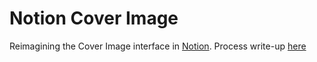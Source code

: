 # Notion Cover Image
Reimagining the Cover Image interface in <a href="http://www.notion.so" target="_blank">Notion</a>.
Process write-up <a href="http://https://www.notion.so/trive/Notion-Design-Exercise-3d286fd123ed425da5e1ea676b361715" target="_blank">here</a>
